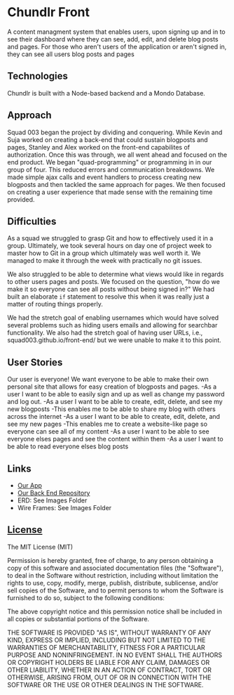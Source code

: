 # Chundlr Front

A content managment system that enables users, upon signing up and in to
see their dashboard where they can see, add, edit, and delete blog posts
and pages. For those who aren't users of the application or aren't signed
in, they can see all users blog posts and pages

## Technologies

Chundlr is built with a Node-based backend and a Mondo Database.

## Approach

Squad 003 began the project by dividing and conquering. While Kevin and Suja
worked on creating a back-end that could sustain blogposts and pages, Stanley
and Alex worked on the front-end capabilites of authorization. Once this was
through, we all went ahead and focused on the end product. We began
"quad-programming" or programming in in our group of four.
This reduced errors and communication breakdowns. We made simple
ajax calls and event handlers to process creating new blogposts
and then tackled the same approach for pages. We then focused
on creating a user experience that made sense with the remaining time provided.

## Difficulties

As a squad we struggled to grasp Git and how to effectively used it in a group.
Ultimately, we took several hours on day one of project week to master how to
Git in a group which ultimately was well worth it. We managed to make it
through the week with practically no git issues.

We also struggled to be able to determine what views would like in regards
to other users pages and posts. We focused on the question, "how do we make it
so everyone can see all posts without being signed in?" We had built an
elaborate `if` statement to resolve this when it was really just a matter
of routing things properly.

We had the stretch goal of enabling usernames which would have solved several
problems such as hiding users emails and allowing for searchbar functionality.
We also had the stretch goal of having user URLs, i.e.,
squad003.github.io/front-end/<your-username> but we were unable to make it to
this point.


## User Stories
Our user is everyone! We want everyone to be able to make their own personal
site that allows for easy creation of blogposts and pages.
-As a user I want to be able to easily sign and up as well as change my
  password and log out.
-As a user I want to be able to create, edit, delete, and see my new blogposts
  -This enables me to be able to share my blog with others across the internet
-As a user I want to be able to create, edit, delete, and see my new pages
  -This enables me to create a website-like page so everyone can see all of my
  content
-As a user I want to be able to see everyone elses pages and see the content
  within them
-As a user I want to be able to read everyone elses blog posts


## Links
* [Our App](https://squad003.github.io/front-end/)
* [Our Back End Repository](https://github.com/Squad003/squad-project-backend)
* ERD: See Images Folder
* Wire Frames: See Images Folder

## [License](https://opensource.org/licenses/MIT)

The MIT License (MIT)

Permission is hereby granted, free of charge, to any person obtaining a copy of this software and associated documentation files (the "Software"), to deal in the Software without restriction, including without limitation the rights to use, copy, modify, merge, publish, distribute, sublicense, and/or sell copies of the Software, and to permit persons to whom the Software is furnished to do so, subject to the following conditions:

The above copyright notice and this permission notice shall be included in all copies or substantial portions of the Software.

THE SOFTWARE IS PROVIDED "AS IS", WITHOUT WARRANTY OF ANY KIND, EXPRESS OR IMPLIED, INCLUDING BUT NOT LIMITED TO THE WARRANTIES OF MERCHANTABILITY, FITNESS FOR A PARTICULAR PURPOSE AND NONINFRINGEMENT. IN NO EVENT SHALL THE AUTHORS OR COPYRIGHT HOLDERS BE LIABLE FOR ANY CLAIM, DAMAGES OR OTHER LIABILITY, WHETHER IN AN ACTION OF CONTRACT, TORT OR OTHERWISE, ARISING FROM, OUT OF OR IN CONNECTION WITH THE SOFTWARE OR THE USE OR OTHER DEALINGS IN THE SOFTWARE.

